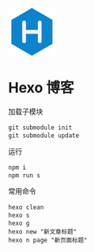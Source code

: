 ![Hexo Logo](https://github.com/vercel/vercel/blob/main/packages/frameworks/logos/hexo.svg)

# Hexo 博客

加载子模块
```
git submodule init
git submodule update
```

运行
```
npm i
npm run s
```

常用命令
```
hexo clean
hexo s
hexo g
hexo new "新文章标题"
hexo n page "新页面标题"
```